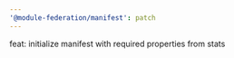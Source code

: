 ```yaml
---
'@module-federation/manifest': patch
---
```


feat: initialize manifest with required properties from stats
